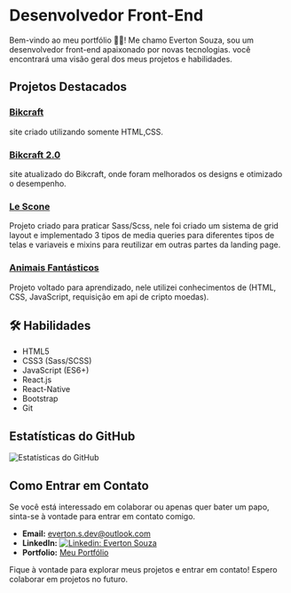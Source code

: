 # Desenvolvedor Front-End

Bem-vindo ao meu portfólio 👋🏻! Me chamo Everton Souza, sou um desenvolvedor front-end apaixonado por novas tecnologias. você encontrará uma visão geral dos meus projetos e habilidades.

## Projetos Destacados

### [Bikcraft](https://bikcraft-beta-ten.vercel.app/)

site criado utilizando somente HTML,CSS.

### [Bikcraft 2.0](https://new-bickraft.vercel.app/)

site atualizado do Bikcraft, onde foram melhorados os designs e otimizado o desempenho.

### [Le Scone](https://le-scone-three.vercel.app/)

Projeto criado para praticar Sass/Scss, nele foi criado um sistema de grid layout e implementado 3 tipos de media queries para diferentes tipos de telas e variaveis e mixins para reutilizar em outras partes da landing page.

### [Animais Fantásticos](https://animais-fantasticos-omega-bay.vercel.app/)
Projeto voltado para aprendizado, nele utilizei conhecimentos de (HTML, CSS, JavaScript, requisição em api de cripto moedas).
## 🛠️ Habilidades

- HTML5
- CSS3 (Sass/SCSS)
- JavaScript (ES6+)
- React.js
- React-Native
- Bootstrap
- Git


## Estatísticas do GitHub

![Estatísticas do GitHub](https://github-readme-stats.vercel.app/api?username=EvertonSouzaa&show_icons=true&theme=dracula)

## Como Entrar em Contato

Se você está interessado em colaborar ou apenas quer bater um papo, sinta-se à vontade para entrar em contato comigo.

- **Email:** everton.s.dev@outlook.com
- **LinkedIn:** [![Linkedin: Everton Souza](https://img.shields.io/badge/-Everton%20Souza-blue?style=flat-square&logo=Linkedin&logoColor=white&link=https://www.linkedin.com/in/https://www.linkedin.com/in/everton-souza-a93062182/)](https://www.linkedin.com/in/everton-souza-a93062182/)
- **Portfolio:** [Meu Portfólio](https://evertonsouzaa.github.io/)

Fique à vontade para explorar meus projetos e entrar em contato! Espero colaborar em projetos no futuro.
